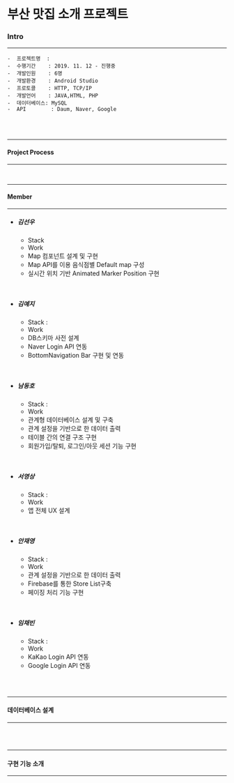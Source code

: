 # 부산 맛집 소개 프로젝트


### Intro

<hr>

	-  프로젝트명  : 
	-  수행기간    : 2019. 11. 12 - 진행중
	-  개발인원    : 6명
	-  개발환경    : Android Studio
	-  프로토콜    : HTTP, TCP/IP
	-  개발언어    : JAVA,HTML, PHP
	-  데이터베이스: MySQL 
	-  API        : Daum, Naver, Google
 
</br>

</br>

<hr>

#### Project Process

<hr>




</br>
<hr>

#### Member

<hr>

 - ##### 김선우
   - Stack    
   - Work 
    -  Map 컴포넌트 설계 및 구현
    -  Map API를 이용 음식점별 Default map 구성
    -  실시간 위치 기반 Animated Marker Position 구현

</br>

 - ##### 김예지
   - Stack :   
   - Work 
    -  DB스키마 사전 설계 
    -  Naver Login API 연동
    -  BottomNavigation Bar 구현 및 연동
    
 </br>
 
 - ##### 남동호
   - Stack :   
   - Work 
    -  관계형 데이터베이스 설계 및 구축
    -  관계 설정을 기반으로 한 데이터 출력
    -  테이블 간의 연결 구조 구현
    -  회원가입/탈퇴, 로그인/아웃 세션 기능 구현

    
 </br>
 
 - ##### 서영상
   - Stack :   
   - Work 
    -  앱 전체 UX 설계
  
</br> 

 - ##### 안재영
   - Stack :   
   - Work 
    -  관계 설정을 기반으로 한 데이터 출력
    -  Firebase를 통한 Store List구축 
    -  페이징 처리 기능 구현
    
</br>

 - ##### 임채빈
   - Stack :   
   - Work 
    -  KaKao Login API 연동
    -  Google Login API 연동
</br>

</br>


<hr>

#### 데이터베이스 설계

<hr>


</br>

</br>
<hr>

#### 구현 기능 소개

<hr>
